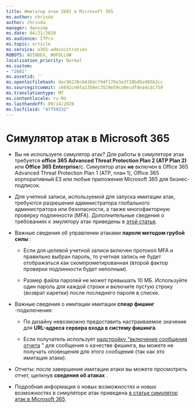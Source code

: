 ```yaml
---
title: Имитатор атак 2681 в Microsoft 365
ms.author: chrisda
author: chrisda
manager: dansimp
ms.date: 04/21/2020
ms.audience: ITPro
ms.topic: article
ms.service: o365-administration
ROBOTS: NOINDEX, NOFOLLOW
localization_priority: Normal
ms.custom:
- "2681"
ms.assetid: ''
ms.openlocfilehash: dec96238c8438dcf9df176e3e3f20bd8a985b2cc
ms.sourcegitcommit: c6692ce0fa1358ec3529e59ca0ecdfdea4cdc759
ms.translationtype: MT
ms.contentlocale: ru-RU
ms.lasthandoff: 09/14/2020
ms.locfileid: "47759232"
---
```

# <a name="attack-simulator-in-microsoft-365"></a>Симулятор атак в Microsoft 365

- Вы не используете симулятор атак? Для работы в симуляторе атак требуется **office 365 Advanced Threat Protection Plan 2 (ATP Plan 2)** или **Office 365 Enterprise**/с. Симулятор атак **не** включен в Office 365 Advanced Threat Protection Plan 1 (ATP, план 1), Office 365 корпоративный E3 или любые приложения Microsoft 365 для бизнес-подписок.

- Для учетной записи, используемой для запуска имитации атак, требуются разрешения администратора глобального администратора или безопасности, а также многофакторную проверку подлинности (MFA). Дополнительные сведения о требованиях к эмулятору атак приведены в [этой статье](https://docs.microsoft.com/microsoft-365/security/office-365-security/attack-simulator).

- Важные сведения об управлении атаками **пароля методом грубой силы** :

  - Если для целевой учетной записи включен протокол MFA и правильно выбран пароль, то учетная запись не будет отображаться как скомпрометированная (второй фактор проверки подлинности будет неполным).

  - Размер файла паролей не может превышать 10 МБ. Используйте один пароль для каждой строки и включите пустую строку (возврат каретки) после последнего пароля в списке.

- Важные сведения о имитации имитации **спеар фишинг** -подключения:

  - По дизайну невозможно предоставить настраиваемое значение для **URL-адреса сервера входа в систему фишинга**.

  - Если получатель использует [надстройку "включение сообщения отчета](https://docs.microsoft.com/microsoft-365/security/office-365-security/enable-the-report-message-add-in) " для сообщения о качестве фишинга, вы можете не получать оповещения для этого сообщения (так как это имитация атаки).

- Отчеты: после завершения имитации атаки вы можете просмотреть отчет, щелкнув **сведения об атаках** .

- Подробная информация о новых возможностях и новых возможностях в симуляторе атак приведена [в статье симулятор атак в Microsoft 365](https://docs.microsoft.com/microsoft-365/security/office-365-security/attack-simulator).
